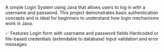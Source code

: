 A simple Login System using Java that allows users to log in with a username and password. This project demonstrates basic authentication concepts and is ideal for beginners to understand how login mechanisms work in Java.

✅ Features
Login form with username and password fields
Hardcoded or file-based credentials (extendable to database)
Input validation and error messages
